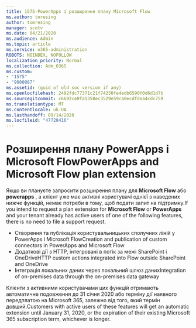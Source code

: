 ```yaml
---
title: 1575-PowerApps і розширення плану Microsoft Flow
ms.author: toresing
author: tomresing
manager: scotv
ms.date: 04/21/2020
ms.audience: Admin
ms.topic: article
ms.service: o365-administration
ROBOTS: NOINDEX, NOFOLLOW
localization_priority: Normal
ms.collection: Adm_O365
ms.custom:
- "1575"
- "9000087"
ms.assetid: (guid of old soc version if any)
ms.openlocfilehash: 2492fdc77371c21f74250fe4edb6590f0d6d1d7b
ms.sourcegitcommit: c6692ce0fa1358ec3529e59ca0ecdfdea4cdc759
ms.translationtype: MT
ms.contentlocale: uk-UA
ms.lasthandoff: 09/14/2020
ms.locfileid: "47728416"
---
```

# <a name="powerapps-and-microsoft-flow-plan-extension"></a><span data-ttu-id="dd2f6-102">Розширення плану PowerApps і Microsoft Flow</span><span class="sxs-lookup"><span data-stu-id="dd2f6-102">PowerApps and Microsoft Flow plan extension</span></span>

<span data-ttu-id="dd2f6-103">Якщо ви плануєте запросити розширення плану для **Microsoft Flow** або **powerapps** , а клієнт уже має активні користувачі однієї з наведених нижче функцій, немає потреби в тому, щоб подати запит на підтримку.</span><span class="sxs-lookup"><span data-stu-id="dd2f6-103">If you intend to request a plan extension for **Microsoft Flow** or **PowerApps** and your tenant already has active users of one of the following features, there is no need to file a support request.</span></span>

- <span data-ttu-id="dd2f6-104">Створення та публікація користувальницьких сполучних ліній у PowerApps і Microsoft Flow</span><span class="sxs-lookup"><span data-stu-id="dd2f6-104">Creation and publication of custom connectors in PowerApps and Microsoft Flow</span></span>
- <span data-ttu-id="dd2f6-105">Додаткові дії з HTTP, інтегровані в потік за межі SharePoint і OneDrive</span><span class="sxs-lookup"><span data-stu-id="dd2f6-105">HTTP custom actions integrated into Flow outside SharePoint and OneDrive</span></span>
- <span data-ttu-id="dd2f6-106">Інтеграція локальних даних через локальний шлюз даних</span><span class="sxs-lookup"><span data-stu-id="dd2f6-106">Integration of on-premises data through the on-premises  data gateway</span></span>

<span data-ttu-id="dd2f6-107">Клієнти з активними користувачами цих функцій отримають автоматичне подовження до 31 січня 2020 або терміну дії наявного передплатою на Microsoft 365, залежно від того, який термін довший.</span><span class="sxs-lookup"><span data-stu-id="dd2f6-107">Customers with active users of these features will get an automatic extension until January 31, 2020, or the expiration of their existing Microsoft 365 subscription term, whichever is longer.</span></span>